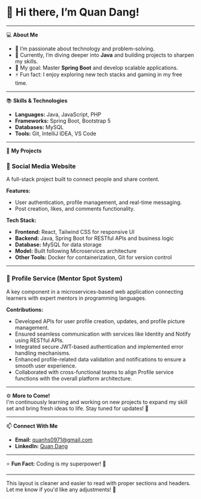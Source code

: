 # 👋 Hi there, I’m Quan Dang!  

---

💻 **About Me**  

- 🔭 I’m passionate about technology and problem-solving.  
- 🌱 Currently, I’m diving deeper into **Java** and building projects to sharpen my skills.  
- 🚀 My goal: Master **Spring Boot** and develop scalable applications.  
- ⚡ Fun fact: I enjoy exploring new tech stacks and gaming in my free time.  

---

📚 **Skills & Technologies**  

- **Languages:** Java, JavaScript, PHP  
- **Frameworks:** Spring Boot, Bootstrap 5  
- **Databases:** MySQL  
- **Tools:** Git, IntelliJ IDEA, VS Code  

---

🌟 **My Projects**  

### 🔗 **Social Media Website**  
A full-stack project built to connect people and share content.  

**Features:**  
- User authentication, profile management, and real-time messaging.  
- Post creation, likes, and comments functionality.  

**Tech Stack:**  
- **Frontend:** React, Tailwind CSS for responsive UI  
- **Backend:** Java, Spring Boot for RESTful APIs and business logic  
- **Database:** MySQL for data storage  
- **Model:** Built following Microservices architecture  
- **Other Tools:** Docker for containerization, Git for version control  

---

### 🔧 **Profile Service (Mentor Spot System)**  
A key component in a microservices-based web application connecting learners with expert mentors in programming languages.  

**Contributions:**  
- Developed APIs for user profile creation, updates, and profile picture management.  
- Ensured seamless communication with services like Identity and Notify using RESTful APIs.  
- Integrated secure JWT-based authentication and implemented error handling mechanisms.  
- Enhanced profile-related data validation and notifications to ensure a smooth user experience.  
- Collaborated with cross-functional teams to align Profile service functions with the overall platform architecture.  

---

⚙️ **More to Come!**  
I'm continuously learning and working on new projects to expand my skill set and bring fresh ideas to life. Stay tuned for updates! 🚀  

---

📫 **Connect With Me**  

- **Email:** quanhs0971@gmail.com  
- **LinkedIn:** [Quan Dang](https://linkedin.com/in/quandang08)  

---

⭐ **Fun Fact:** Coding is my superpower! 🚀  

---

This layout is cleaner and easier to read with proper sections and headers. Let me know if you'd like any adjustments! 💪
